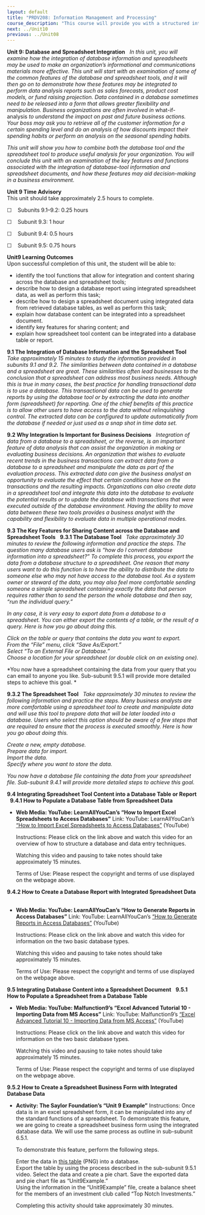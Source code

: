 ```yaml
---
layout: default
title: "PRDV208: Information Management and Processing"
course_description: "This course will provide you with a structured introduction to the key tools and techniques used in information management and processing, such as integrating content from various sources and constructing graphs to show data relationships that are often used to process and present information in business decision-making."
next: ../Unit10
previous: ../Unit08
---
```

**Unit 9: Database and Spreadsheet Integration** <span id="9"></span> 
*In this unit, you will examine how the integration of database
information and spreadsheets may be used to make an organization’s
informational and communications materials more effective. This unit
will start with an examination of some of the common features of the
database and spreadsheet tools, and it will then go on to demonstrate
how these features may be integrated to perform data analysis reports
such as sales forecasts, product cost models, or fund raising
projection. Data contained in a database sometimes need to be released
into a form that allows greater flexibility and manipulation. Business
organizations are often involved in* what-if-analysis *to understand the
impact on past and future business actions. Your boss may ask you to
retrieve all of the customer information for a certain spending level
and do an analysis of how discounts impact their spending habits or
perform an analysis on the seasonal spending habits.*  
  
 *This unit will show you how to combine both the database tool and the
spreadsheet tool to produce useful analysis for your organization. You
will conclude this unit with an examination of the key features and
functions associated with the integration of database-tool information
and spreadsheet documents, and how these features may aid
decision-making in a business environment.*

**Unit 9 Time Advisory**  
This unit should take approximately 2.5 hours to complete.  
  
 ☐    Subunits 9.1–9.2: 0.25 hours  
  
 ☐    Subunit 9.3: 1 hour  
  
 ☐    Subunit 9.4: 0.5 hours  
  
 ☐    Subunit 9.5: 0.75 hours

**Unit9 Learning Outcomes**  
Upon successful completion of this unit, the student will be able to:
-   identify the tool functions that allow for integration and content
    sharing across the database and spreadsheet tools;
-   describe how to design a database report using integrated
    spreadsheet data, as well as perform this task;
-   describe how to design a spreadsheet document using integrated data
    from retrieved database tables, as well as perform this task;
-   explain how database content can be integrated into a spreadsheet
    document.
-   identify key features for sharing content; and
-   explain how spreadsheet tool content can be integrated into a
    database table or report.

**9.1 The Integration of Database Information and the Spreadsheet Tool**
<span id="9.1"></span> 
*Take approximately 15 minutes to study the information provided in
subunits 9.1 and 9.2. The similarities between data contained in a
database and a spreadsheet are great. These similarities often lead
businesses to the conclusion that a spreadsheet can address most
business needs. Although this is true in many cases, the best practice
for handling transactional data is to use a database. This transactional
data can be used to generate reports by using the database tool or by
extracting the data into another form (spreadsheet) for reporting. One
of the chief benefits of this practice is to allow other users to have
access to the data without relinquishing control. The extracted data can
be configured to update automatically from the database if needed or
just used as a snap shot in time data set.*

**9.2 Why Integration Is Important for Business Decisions** <span
id="9.2"></span> 
*Integration of data from a database to a spreadsheet, or the reverse,
is an important feature of data analysis that can assist the
organization in making or evaluating business decisions. An organization
that wishes to evaluate recent trends in the business transactions can
extract data from a database to a spreadsheet and manipulate the data as
part of the evaluation process. This extracted data can give the
business analyst an opportunity to evaluate the effect that certain
conditions have on the transactions and the resulting impacts.
Organizations can also create data in a spreadsheet tool and integrate
this data into the database to evaluate the potential results or to
update the database with transactions that were executed outside of the
database environment. Having the ability to move data between these two
tools provides a business analyst with the capability and flexibility to
evaluate data in multiple operational modes.*

**9.3 The Key Features for Sharing Content across the Database and
Spreadsheet Tools** <span id="9.3"></span> 
**9.3.1 The Database Tool** <span id="9.3.1"></span> 
*Take approximately 30 minutes to review the following information and
practice the steps.* *The question many database users ask is “how do I
convert database information into a spreadsheet?” To complete this
process, you export the data from a database structure to a spreadsheet.
One reason that many users want to do this function is to have the
ability to distribute the data to someone else who may not have access
to the database tool. As a system owner or steward of the data, you may
also feel more comfortable* *sending someone a simple spreadsheet
containing exactly the data that person requires rather than to send the
person the whole database and then say, “run the individual query.”*  
  
 *In any case, it is very easy to export data from a database to a
spreadsheet. You can either export the contents of a table, or the
result of a query.* *Here is how you go about doing this.*  
  
 *Click on the table or query that contains the data you want to
export.*  
 *From the “File” menu, click “Save As/Export.”*  
 *Select “To an External File or Database.”*  
 *Choose a location for your spreadsheet (or double click on an existing
one).*  
  
 *You now have a spreadsheet containing the data from your query that
you can email to anyone you like. Sub-subunit 9.5.1 will provide more
detailed steps to achieve this goal. *

**9.3.2 The Spreadsheet Tool** <span id="9.3.2"></span> 
*Take approximately 30 minutes to review the following information and
practice the steps.* *Many business analysts are more comfortable using
a spreadsheet tool to create and manipulate data and will use this tool
to prepare data that will be later loaded into a database. Users who
select this option should be aware of a few steps that are required to
ensure that the process is executed smoothly.* *Here is how you go about
doing this.*  
  
 *Create a new, empty database.*  
 *Prepare data for import.*  
 *Import the data.*  
 *Specify where you want to store the data.*  
  
 *You now have a database file containing the data from your spreadsheet
file. Sub-subunit 9.4.1 will provide more detailed steps to achieve this
goal.*

**9.4 Integrating Spreadsheet Tool Content into a Database Table or
Report** <span id="9.4"></span> 
**9.4.1 How to Populate a Database Table from Spreadsheet Data** <span
id="9.4.1"></span> 
-   **Web Media: YouTube: LearnAllYouCan’s “How to Import Excel
    Spreadsheets to Access Databases”**
    Link: YouTube: LearnAllYouCan’s [“How to Import Excel Spreadsheets
    to Access
    Databases”](http://www.youtube.com/watch?v=hTipXUHaR8s&feature=plcp) (YouTube)  
      
     Instructions: Please click on the link above and watch this video
    for an overview of how to structure a database and data entry
    techniques.  
      
     Watching this video and pausing to take notes should take
    approximately 15 minutes.  
      
     Terms of Use: Please respect the copyright and terms of use
    displayed on the webpage above.

**9.4.2 How to Create a Database Report with Integrated Spreadsheet
Data** <span id="9.4.2"></span> 
-   **Web Media: YouTube: LearnAllYouCan’s “How to Generate Reports in
    Access Databases”**
    Link: YouTube: LearnAllYouCan’s [“How to Generate Reports in Access
    Databases”](http://www.youtube.com/watch?v=wdUsGPmNBV4) (YouTube)  
      
     Instructions: Please click on the link above and watch this video
    for information on the two basic database types.  
      
     Watching this video and pausing to take notes should take
    approximately 15 minutes.  
      
     Terms of Use: Please respect the copyright and terms of use
    displayed on the webpage above.

**9.5 Integrating Database Content into a Spreadsheet Document** <span
id="9.5"></span> 
**9.5.1 How to Populate a Spreadsheet from a Database Table** <span
id="9.5.1"></span> 
-   **Web Media: YouTube: Malfunction9’s “Excel Advanced Tutorial 10 -
    Importing Data from MS Access”**
    Link: YouTube: Malfunction9’s [“Excel Advanced Tutorial 10 -
    Importing Data from MS
    Access”](http://www.youtube.com/watch?v=b5arVU-3ph8) (YouTube)  
      
     Instructions: Please click on the link above and watch this video
    for information on the two basic database types.  
      
     Watching this video and pausing to take notes should take
    approximately 15 minutes.  
      
     Terms of Use: Please respect the copyright and terms of use
    displayed on the webpage above.

**9.5.2 How to Create a Spreadsheet Business Form with Integrated
Database Data** <span id="9.5.2"></span> 
-   **Activity: The Saylor Foundation’s “Unit 9 Example”**
    Instructions: Once data is in an excel spreadsheet form, it can be
    manipulated into any of the standard functions of a spreadsheet. To
    demonstrate this feature, we are going to create a spreadsheet
    business form using the integrated database data. We will use the
    same process as outline in sub-subunit 6.5.1.  
      
     To demonstrate this feature, perform the following steps.  
      
     Enter the data in [this
    table](https://resources.saylor.org/wwwresources/archived/site/wp-content/uploads/2013/01/Unit9Example.png)
    (PNG) into a database.  
     Export the table by using the process described in the sub-subunit
    9.5.1 video. Select the data and create a pie chart. Save the
    exported data and pie chart file as “Unit9Example.”  
     Using the information in the “Unit9Example” file, create a balance
    sheet for the members of an investment club called “Top Notch
    Investments.”  
      
     Completing this activity should take approximately 30 minutes.


